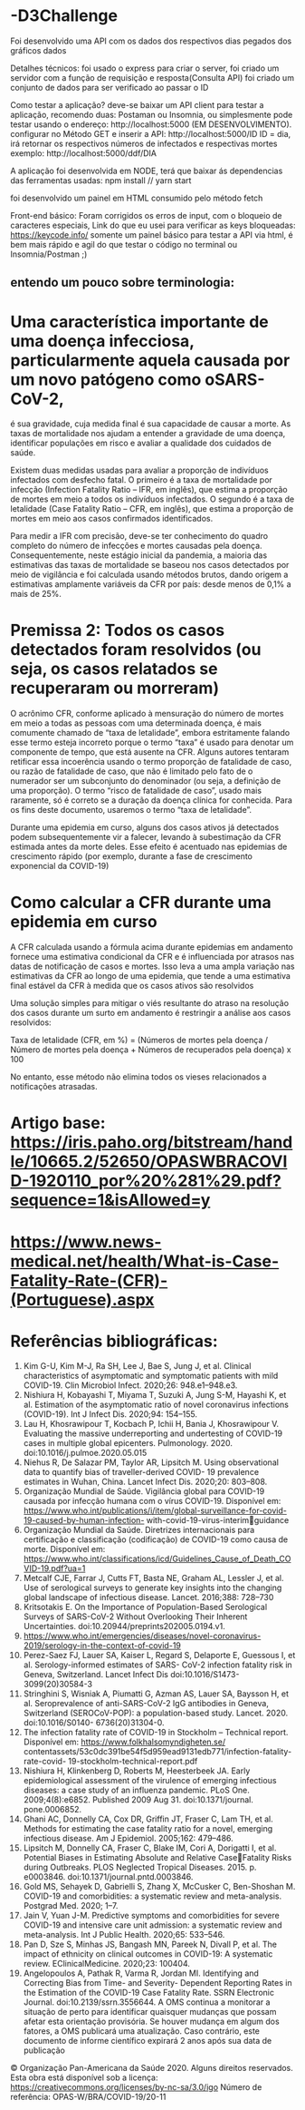 # -D3Challenge
Foi desenvolvido uma API com os dados dos respectivos dias pegados dos gráficos dados

Detalhes técnicos: 
foi usado o express para criar o server, 
foi criado um servidor com a função de requisição e resposta(Consulta API) 
foi criado um conjunto de dados para ser verificado ao passar o ID

Como testar a aplicação? 
deve-se baixar um  API client para  testar a aplicação, recomendo duas: Postaman ou Insomnia, ou simplesmente pode testar usando o endereço:  http://localhost:5000 (EM DESENVOLVIMENTO).
configurar no Método GET e inserir a API: 
      http://localhost:5000/ID
      ID = dia, irá retornar os respectivos números de infectados e respectivas mortes
      exemplo: 
      http://localhost:5000/ddf/DIA


A aplicação foi desenvolvida em NODE, terá que baixar ás dependencias das ferramentas usadas: 
npm install //  yarn start

foi desenvolvido um painel em HTML consumido pelo método fetch

Front-end básico: 
Foram corrigidos os erros de input, com o bloqueio de caracteres especiais, 
Link do que eu usei para verificar as keys bloqueadas: https://keycode.info/
somente um painel básico para testar a API via html, é bem mais rápido e agil do que testar o código no terminal ou Insomnia/Postman ;)

## entendo um pouco sobre terminologia: 

# Uma característica importante de uma doença infecciosa, particularmente aquela causada por um novo patógeno como oSARS-CoV-2, 
é sua gravidade, cuja medida final é sua capacidade de causar a morte. As taxas de mortalidade nos ajudam a entender a gravidade 
de uma doença, identificar populações em risco e avaliar a qualidade dos cuidados de saúde.

Existem duas medidas usadas para avaliar a proporção de indivíduos infectados com desfecho fatal. O primeiro é a taxa de mortalidade por infecção (Infection Fatality Ratio – IFR, em inglês), que estima a proporção de mortes em meio a todos os indivíduos 
infectados. O segundo é a taxa de letalidade (Case Fatality Ratio – CFR, em inglês), que estima a proporção de mortes em meio 
aos casos confirmados identificados.

Para medir a IFR com precisão, deve-se ter conhecimento do quadro completo do número de infecções e mortes causadas pela doença. Consequentemente, neste estágio inicial da pandemia, a maioria das estimativas das taxas de mortalidade se baseou nos casos 
detectados por meio de vigilância e foi calculada usando métodos brutos, dando origem a estimativas amplamente variáveis da CFR 
por país: desde menos de 0,1% a mais de 25%.

# Premissa 2: Todos os casos detectados foram resolvidos (ou seja, os casos relatados se recuperaram ou morreram)

O acrônimo CFR, conforme aplicado à mensuração do número de mortes em meio a todas as pessoas com uma determinada doença,
é mais comumente chamado de “taxa de letalidade”, embora estritamente falando esse termo esteja incorreto porque o termo “taxa”
é usado para denotar um componente de tempo, que está ausente na CFR. Alguns autores tentaram retificar essa incoerência usando
o termo proporção de fatalidade de caso, ou razão de fatalidade de caso, que não é limitado pelo fato de o numerador ser um subconjunto do denominador (ou seja, a definição de uma proporção). O termo “risco de fatalidade de caso”, usado mais raramente, só é correto se a duração da doença clínica for conhecida. Para os fins deste documento, usaremos o termo “taxa de letalidade”.

Durante uma epidemia em curso, alguns dos casos ativos já detectados podem subsequentemente vir a falecer, levando à subestimação da CFR estimada antes da morte deles. Esse efeito é acentuado nas epidemias de crescimento rápido (por exemplo, durante 
a fase de crescimento exponencial da COVID-19)

# Como calcular a CFR durante uma epidemia em curso


A CFR calculada usando a fórmula acima durante epidemias em andamento fornece uma estimativa condicional da CFR e é influenciada por atrasos nas datas de notificação de casos e mortes. Isso leva a uma ampla variação nas estimativas da CFR ao longo de uma epidemia, que tende a uma estimativa final estável da CFR à medida que os casos ativos são resolvidos

Uma solução simples para mitigar o viés resultante do atraso na resolução dos casos durante um surto em andamento é restringir a 
análise aos casos resolvidos:

Taxa de letalidade (CFR, em %) = (Números de mortes pela doença / Número de mortes pela doença + Números de recuperados pela doença) x 100

No entanto, esse método não elimina todos os vieses relacionados a notificações atrasadas.



# Artigo base: https://iris.paho.org/bitstream/handle/10665.2/52650/OPASWBRACOVID-1920110_por%20%281%29.pdf?sequence=1&isAllowed=y
# https://www.news-medical.net/health/What-is-Case-Fatality-Rate-(CFR)-(Portuguese).aspx

# Referências bibliográficas: 
1. Kim G-U, Kim M-J, Ra SH, Lee J, Bae S, Jung J, et al. Clinical characteristics of asymptomatic and symptomatic patients with mild 
COVID-19. Clin Microbiol Infect. 2020;26: 948.e1–948.e3.
2. Nishiura H, Kobayashi T, Miyama T, Suzuki A, Jung S-M, Hayashi K, et al. Estimation of the asymptomatic ratio of novel coronavirus 
infections (COVID-19). Int J Infect Dis. 2020;94: 154–155.
3. Lau H, Khosrawipour T, Kocbach P, Ichii H, Bania J, Khosrawipour V. Evaluating the massive underreporting and undertesting of 
COVID-19 cases in multiple global epicenters. Pulmonology. 2020. doi:10.1016/j.pulmoe.2020.05.015
4. Niehus R, De Salazar PM, Taylor AR, Lipsitch M. Using observational data to quantify bias of traveller-derived COVID- 19 prevalence 
estimates in Wuhan, China. Lancet Infect Dis. 2020;20: 803–808.
5. Organização Mundial de Saúde. Vigilância global para COVID-19 causada por infecção humana com o vírus COVID-19. Disponível 
em: https://www.who.int/publications/i/item/global-surveillance-for-covid-19-caused-by-human-infection- with-covid-19-virus-interimguidance
6. Organização Mundial da Saúde. Diretrizes internacionais para certificação e classificação (codificação) de COVID-19 como causa de 
morte. Disponível em: https://www.who.int/classifications/icd/Guidelines_Cause_of_Death_COVID-19.pdf?ua=1
7. Metcalf CJE, Farrar J, Cutts FT, Basta NE, Graham AL, Lessler J, et al. Use of serological surveys to generate key insights into the 
changing global landscape of infectious disease. Lancet. 2016;388: 728–730
8. Kritsotakis E. On the Importance of Population-Based Serological Surveys of SARS-CoV-2 Without Overlooking Their Inherent 
Uncertainties. doi:10.20944/preprints202005.0194.v1.
9. https://www.who.int/emergencies/diseases/novel-coronavirus-2019/serology-in-the-context-of-covid-19
10. Perez-Saez FJ, Lauer SA, Kaiser L, Regard S, Delaporte E, Guessous I, et al. Serology-informed estimates of SARS- CoV-2 infection 
fatality risk in Geneva, Switzerland. Lancet Infect Dis doi:10.1016/S1473-3099(20)30584-3
11. Stringhini S, Wisniak A, Piumatti G, Azman AS, Lauer SA, Baysson H, et al. Seroprevalence of anti-SARS-CoV-2 IgG antibodies in 
Geneva, Switzerland (SEROCoV-POP): a population-based study. Lancet. 2020. doi:10.1016/S0140- 6736(20)31304-0.
12. The infection fatality rate of COVID-19 in Stockholm – Technical report. Disponível em: https://www.folkhalsomyndigheten.se/
contentassets/53c0dc391be54f5d959ead9131edb771/infection-fatality-rate-covid- 19-stockholm-technical-report.pdf
13. Nishiura H, Klinkenberg D, Roberts M, Heesterbeek JA. Early epidemiological assessment of the virulence of emerging infectious 
diseases: a case study of an influenza pandemic. PLoS One. 2009;4(8):e6852. Published 2009 Aug 31. doi:10.1371/journal.
pone.0006852.
14. Ghani AC, Donnelly CA, Cox DR, Griffin JT, Fraser C, Lam TH, et al. Methods for estimating the case fatality ratio for a novel, 
emerging infectious disease. Am J Epidemiol. 2005;162: 479–486.
15. Lipsitch M, Donnelly CA, Fraser C, Blake IM, Cori A, Dorigatti I, et al. Potential Biases in Estimating Absolute and Relative CaseFatality Risks during Outbreaks. PLOS Neglected Tropical Diseases. 2015. p. e0003846. doi:10.1371/journal.pntd.0003846.
16. Gold MS, Sehayek D, Gabrielli S, Zhang X, McCusker C, Ben-Shoshan M. COVID-19 and comorbidities: a systematic review and 
meta-analysis. Postgrad Med. 2020; 1–7.
17. Jain V, Yuan J-M. Predictive symptoms and comorbidities for severe COVID-19 and intensive care unit admission: a systematic review 
and meta-analysis. Int J Public Health. 2020;65: 533–546.
18. Pan D, Sze S, Minhas JS, Bangash MN, Pareek N, Divall P, et al. The impact of ethnicity on clinical outcomes in COVID-19: A 
systematic review. EClinicalMedicine. 2020;23: 100404.
19. Angelopoulos A, Pathak R, Varma R, Jordan MI. Identifying and Correcting Bias from Time- and Severity- Dependent Reporting Rates 
in the Estimation of the COVID-19 Case Fatality Rate. SSRN Electronic Journal. doi:10.2139/ssrn.3556644.
A OMS continua a monitorar a situação de perto para identificar quaisquer mudanças que possam afetar esta orientação provisória. 
Se houver mudança em algum dos fatores, a OMS publicará uma atualização. Caso contrário, este documento de informe científico 
expirará 2 anos após sua data de publicação

© Organização Pan-Americana da Saúde 2020. 
Alguns direitos reservados. Esta obra está disponível sob a licença: https://creativecommons.org/licenses/by-nc-sa/3.0/igo
Número de referência: OPAS-W/BRA/COVID-19/20-11

